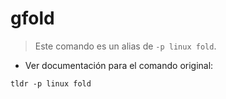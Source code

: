 # gfold

> Este comando es un alias de `-p linux fold`.

- Ver documentación para el comando original:

`tldr -p linux fold`
